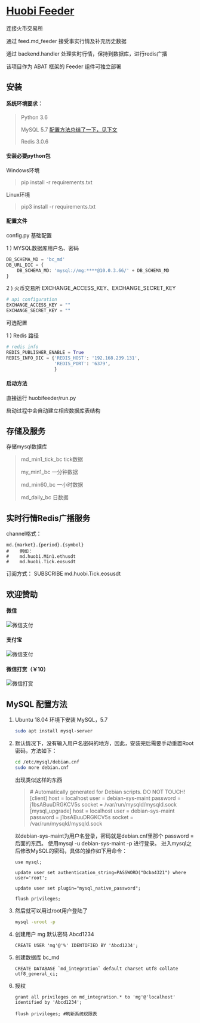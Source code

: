 ﻿# [Huobi Feeder](https://github.com/mmmaaaggg/HuobiFeeder)
连接火币交易所

通过 feed.md_feeder 接受事实行情及补充历史数据

通过 backend.handler 处理实时行情，保持到数据库，进行redis广播

该项目作为 ABAT 框架的 Feeder 组件可独立部署



## 安装

#### 系统环境要求：

> Python 3.6 
>
> MySQL 5.7  [配置方法总结了一下，见下文](#mysql-配置方法)
>
> Redis 3.0.6 

#### 安装必要python包

Windows环境

> pip install -r requirements.txt

Linux环境

> pip3 install -r requirements.txt

#### 配置文件

config.py
基础配置

1 ) MYSQL数据库用户名、密码
```python
DB_SCHEMA_MD = 'bc_md'
DB_URL_DIC = {
    DB_SCHEMA_MD: 'mysql://mg:****@10.0.3.66/' + DB_SCHEMA_MD
}
```
2 ) 火币交易所 EXCHANGE_ACCESS_KEY、EXCHANGE_SECRET_KEY
```python
# api configuration
EXCHANGE_ACCESS_KEY = ""
EXCHANGE_SECRET_KEY = ""
```

可选配置

1 ) Redis 路径
```python
# redis info
REDIS_PUBLISHER_ENABLE = True
REDIS_INFO_DIC = {'REDIS_HOST': '192.168.239.131',
                  'REDIS_PORT': '6379',
                  }
```
#### 启动方法

直接运行 huobifeeder/run.py

启动过程中会自动建立相应数据库表结构



## 存储及服务

存储mysql数据库

> md_min1_tick_bc  tick数据
>
> my_min1_bc   一分钟数据
>
> md_min60_bc  一小时数据
>
> md_daily_bc  日数据

## 实时行情Redis广播服务

channel格式：

```
md.{market}.{period}.{symbol}
#    例如：
#    md.huobi.Min1.ethusdt
#    md.huobi.Tick.eosusdt
```
订阅方式：
SUBSCRIBE md.huobi.Tick.eosusdt


## 欢迎赞助

#### 微信

![微信支付](https://github.com/mmmaaaggg/ABAT_trader_4_blockchain/blob/master/mass/webchat_code200.png?raw=true)

#### 支付宝

![微信支付](https://github.com/mmmaaaggg/ABAT_trader_4_blockchain/blob/master/mass/alipay_code200.png?raw=true)

#### 微信打赏（￥10）

![微信打赏](https://github.com/mmmaaaggg/ABAT_trader_4_blockchain/blob/master/mass/dashang_code200.png?raw=true)

## MySQL 配置方法

 1. Ubuntu 18.04 环境下安装 MySQL，5.7
 
    ```bash
    sudo apt install mysql-server
    ```
 2. 默认情况下，没有输入用户名密码的地方，因此，安装完后需要手动重置Root密码，方法如下：

    ```bash
    cd /etc/mysql/debian.cnf
    sudo more debian.cnf
    ```
    出现类似这样的东西
    > \# Automatically generated for Debian scripts. DO NOT TOUCH!
    [client]
    host     = localhost
    user     = debian-sys-maint
    password = j1bsABuuDRGKCV5s
    socket   = /var/run/mysqld/mysqld.sock
    [mysql_upgrade]
    host     = localhost
    user     = debian-sys-maint
    password = j1bsABuuDRGKCV5s
    socket   = /var/run/mysqld/mysqld.sock

    以debian-sys-maint为用户名登录，密码就是debian.cnf里那个 password = 后面的东西。
    使用mysql -u debian-sys-maint -p 进行登录。
    进入mysql之后修改MySQL的密码，具体的操作如下用命令：
    ```mysql
    use mysql;
    
    update user set authentication_string=PASSWORD("Dcba4321") where user='root';
    
    update user set plugin="mysql_native_password"; 
     
    flush privileges;
    ```
 3. 然后就可以用过root用户登陆了

    ```bash
    mysql -uroot -p
    ```

 4. 创建用户 mg 默认密码 Abcd1234

    ```mysql
    CREATE USER 'mg'@'%' IDENTIFIED BY 'Abcd1234';
    ```
 5. 创建数据库 bc_md

    ```mysql
    CREATE DATABASE `md_integration` default charset utf8 collate utf8_general_ci;
    ```
 6. 授权

    ```mysql
    grant all privileges on md_integration.* to 'mg'@'localhost' identified by 'Abcd1234'; 
    
    flush privileges; #刷新系统权限表
    ```
 